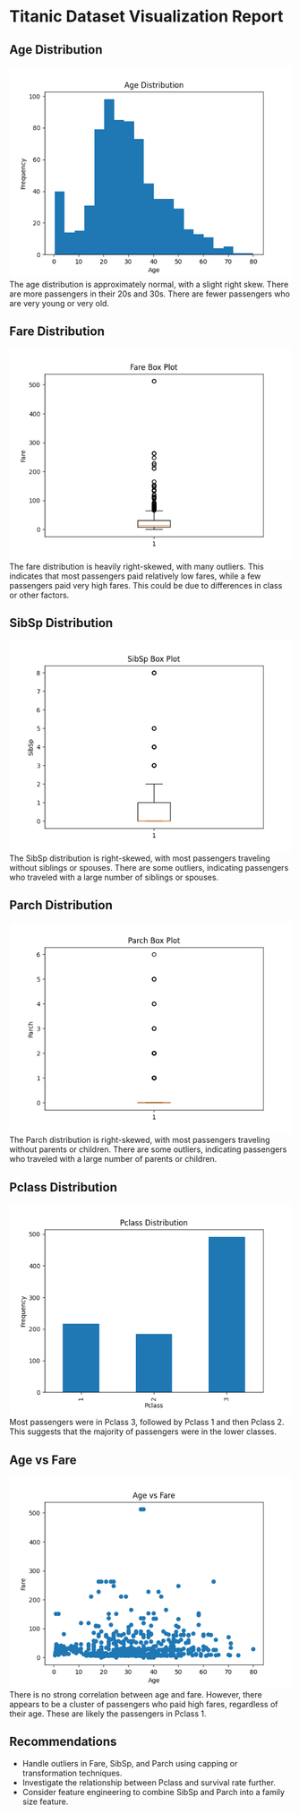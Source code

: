 # Titanic Dataset Visualization Report

## Age Distribution
![Age Histogram](titanic_visualizations/age_histogram.png)
The age distribution is approximately normal, with a slight right skew. There are more passengers in their 20s and 30s. There are fewer passengers who are very young or very old.

## Fare Distribution
![Fare Box Plot](titanic_visualizations/fare_boxplot.png)
The fare distribution is heavily right-skewed, with many outliers. This indicates that most passengers paid relatively low fares, while a few passengers paid very high fares. This could be due to differences in class or other factors.

## SibSp Distribution
![SibSp Box Plot](titanic_visualizations/sibsp_boxplot.png)
The SibSp distribution is right-skewed, with most passengers traveling without siblings or spouses. There are some outliers, indicating passengers who traveled with a large number of siblings or spouses.

## Parch Distribution
![Parch Box Plot](titanic_visualizations/parch_boxplot.png)
The Parch distribution is right-skewed, with most passengers traveling without parents or children. There are some outliers, indicating passengers who traveled with a large number of parents or children.

## Pclass Distribution
![Pclass Bar Chart](titanic_visualizations/pclass_bar.png)
Most passengers were in Pclass 3, followed by Pclass 1 and then Pclass 2. This suggests that the majority of passengers were in the lower classes.

## Age vs Fare
![Age vs Fare Scatter Plot](titanic_visualizations/age_fare_scatter.png)
There is no strong correlation between age and fare. However, there appears to be a cluster of passengers who paid high fares, regardless of their age. These are likely the passengers in Pclass 1.

## Recommendations
- Handle outliers in Fare, SibSp, and Parch using capping or transformation techniques.
- Investigate the relationship between Pclass and survival rate further.
- Consider feature engineering to combine SibSp and Parch into a family size feature.